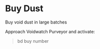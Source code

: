 # Buy Dust
Buy void dust in large batches

Approach Voidwatch Purveyor and activate:
> bd buy number
